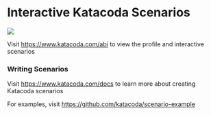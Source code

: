 # Interactive Katacoda Scenarios

[![](http://shields.katacoda.com/katacoda/abi/count.svg)](https://www.katacoda.com/abi "Get your profile on Katacoda.com")

Visit https://www.katacoda.com/abi to view the profile and interactive scenarios

### Writing Scenarios
Visit https://www.katacoda.com/docs to learn more about creating Katacoda scenarios

For examples, visit https://github.com/katacoda/scenario-example
